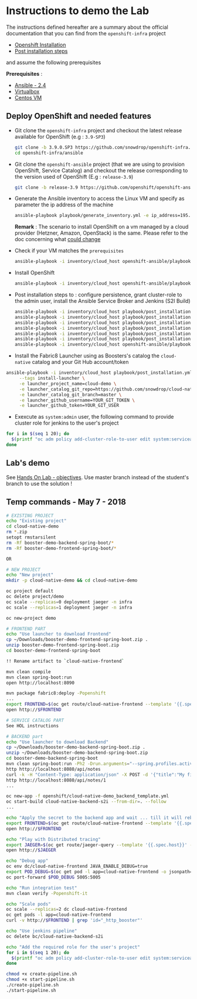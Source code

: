 # Instructions to demo the Lab

The instructions defined hereafter are a summary about the official documentation that you can find from the `openshift-infra` project

- [Openshift Installation](https://github.com/snowdrop/openshift-infra/tree/3.9.0.SP2#openshift-deployment)
- [Post installation steps](https://github.com/snowdrop/openshift-infra/blob/3.9.0.SP2/ansible/README-post-installation.md)

and assume the following prerequisites 

**Prerequisites** :
- [Ansible - 2.4](http://docs.ansible.com/ansible/latest/installation_guide/intro_installation.html)
- [Virtualbox](https://www.virtualbox.org/wiki/Downloads)
- [Centos VM](https://github.com/snowdrop/openshift-infra/tree/3.9.0.SP2#option-2--local---customized-linux-vm)

## Deploy OpenShift and needed features

- Git clone the `openshift-infra` project and checkout the latest release available for OpenShift (e.g : `3.9-SP3`)

  ```bash
  git clone -b 3.9.0.SP3 https://github.com/snowdrop/openshift-infra.git
  cd openshift-infra/ansible
  ```

- Git clone the `openshift-ansible` project (that we are using to provision OpenShift, Service Catalog) and checkout the release corresponding to the version used of OpenShift (E.g : `release-3.9`) 

  ```bash
  git clone -b release-3.9 https://github.com/openshift/openshift-ansible.git
  ```

- Generate the Ansible inventory to access the Linux VM and specify as parameter the ip address of the machine

  ```bash
  ansible-playbook playbook/generate_inventory.yml -e ip_address=195.201.87.126
  ```
  
  **Remark** : The scenario to install OpenShift on a vm managed by a cloud provider (Hetzner, Amazon, OpenStack) is the same. Please refer to the doc concerning what [could change](https://github.com/snowdrop/openshift-infra/blob/3.9.0.SP2/ansible/README-cloud.md) 

- Check if your VM matches the `prerequisites`

  ```bash
  ansible-playbook -i inventory/cloud_host openshift-ansible/playbooks/prerequisites.yml
  ```

- Install OpenShift

  ```bash
  ansible-playbook -i inventory/cloud_host openshift-ansible/playbooks/deploy_cluster.yml
  ```

- Post installation steps to : configure persistence, grant cluster-role to the admin user, install the Ansible Service Broker and Jenkins (S2I Build)

  ```bash
  ansible-playbook -i inventory/cloud_host playbook/post_installation.yml -e openshift_admin_pwd=admin --tags enable_cluster_role
  ansible-playbook -i inventory/cloud_host playbook/post_installation.yml --tags add_extra_users -e number_of_extra_users=20 -e first_extra_user_offset=1 -e openshift_admin_pwd=admin
  ansible-playbook -i inventory/cloud_host playbook/post_installation.yml --tags persistence
  ansible-playbook -i inventory/cloud_host playbook/post_installation.yml --tags jenkins 
  ansible-playbook -i inventory/cloud_host playbook/post_installation.yml --tags nexus
  ansible-playbook -i inventory/cloud_host playbook/post_installation.yml --tags jaeger
  ansible-playbook -i inventory/cloud_host openshift-ansible/playbooks/openshift-service-catalog/config.yml
  ```
  
- Install the Fabric8 Launcher using as Boosters's catalog the `cloud-native` catalog and your Git Hub account/token

```bash
ansible-playbook -i inventory/cloud_host playbook/post_installation.yml \
     --tags install-launcher \
     -e launcher_project_name=cloud-demo \
     -e launcher_catalog_git_repo=https://github.com/snowdrop/cloud-native-catalog.git \
     -e launcher_catalog_git_branch=master \
     -e launcher_github_username=YOUR_GIT_TOKEN \
     -e launcher_github_token=YOUR_GIT_USER     
```  

- Exexcute as `system:admin` user, the following command to provide cluster role for jenkins to the user's project

```bash
for i in $(seq 1 20); do
  $(printf "oc adm policy add-cluster-role-to-user edit system:serviceaccount:infra:jenkins -n user%02d\n" "$i")
done
```


## Lab's demo

See [Hands On Lab - objectives](HANDS_ON_LAB.md). Use master branch instead of the student's branch to use the solution !

## Temp commands - May 7 - 2018

```bash
# EXISTING PROJECT
echo "Existing project"
cd cloud-native-demo
rm *.zip
setopt rmstarsilent
rm -Rf booster-demo-backend-spring-boot/*
rm -Rf booster-demo-frontend-spring-boot/*

OR

# NEW PROJECT
echo "New project"
mkdir -p cloud-native-demo && cd cloud-native-demo

oc project default
oc delete project/demo 
oc scale --replicas=0 deployment jaeger -n infra
oc scale --replicas=1 deployment jaeger -n infra

oc new-project demo

# FRONTEND PART
echo "Use launcher to download Frontend"
cp ~/Downloads/booster-demo-frontend-spring-boot.zip .
unzip booster-demo-frontend-spring-boot.zip
cd booster-demo-frontend-spring-boot

!! Rename artifact to `cloud-native-frontend`

mvn clean compile
mvn clean spring-boot:run 
open http://localhost:8090

mvn package fabric8:deploy -Popenshift
...
export FRONTEND=$(oc get route/cloud-native-frontend --template '{{.spec.host}}') 
open http://$FRONTEND

# SERVICE CATALOG PART
See HOL instructions

# BACKEND part
echo "Use launcher to download Backend"
cp ~/Downloads/booster-demo-backend-spring-boot.zip .
unzip ~/Downloads/booster-demo-backend-spring-boot.zip
cd booster-demo-backend-spring-boot
mvn clean spring-boot:run -Ph2 -Drun.arguments="--spring.profiles.active=local,--jaeger.sender=http://jaeger-collector-infra.195.201.87.126.nip.io/api/traces,--jaeger.protocol=HTTP,--jaeger.port=0"
http http://localhost:8080/api/notes 
curl -k -H "Content-Type: application/json" -X POST -d '{"title":"My first note","content":"Spring Boot is awesome!"}' http://localhost:8080/api/notes 
http http://localhost:8080/api/notes/1
...

oc new-app -f openshift/cloud-native-demo_backend_template.yml
oc start-build cloud-native-backend-s2i --from-dir=. --follow
...

echo "Apply the secret to the backend app and wait ... till it will rebuild to play with the frontend"
export FRONTEND=$(oc get route/cloud-native-frontend --template '{{.spec.host}}') 
open http://$FRONTEND

echo "Play with Distributed tracing"
export JAEGER=$(oc get route/jaeger-query --template '{{.spec.host}}' -n infra)
open http://$JAEGER

echo "Debug app"
oc env dc/cloud-native-frontend JAVA_ENABLE_DEBUG=true
export POD_DEBUG=$(oc get pod -l app=cloud-native-frontend -o jsonpath='{.items[0].metadata.name}')
oc port-forward $POD_DEBUG 5005:5005

echo "Run integration test"
mvn clean verify -Popenshift-it

echo "Scale pods"
oc scale --replicas=2 dc cloud-native-frontend
oc get pods -l app=cloud-native-frontend
curl -v http://$FRONTEND | grep 'id="_http_booster"'

echo "Use jenkins pipeline"
oc delete bc/cloud-native-backend-s2i 

echo "Add the required role for the user's project"
for i in $(seq 1 20); do
  $(printf "oc adm policy add-cluster-role-to-user edit system:serviceaccount:infra:jenkins -n user%02d\n" "$i")
done

chmod +x create-pipeline.sh
chmod +x start-pipeline.sh 
./create-pipeline.sh
./start-pipeline.sh 
```


  